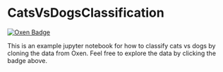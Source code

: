 # CatsVsDogsClassification

[![Oxen Badge](https://img.shields.io/endpoint?url=https://hub.oxen.ai/api/repos/ox/CatDogBoundingBox/badge 'Oxen Badge')](https://oxen.ai/ox/CatDogBoundingBox)

This is an example jupyter notebook for how to classify cats vs dogs by cloning the data from Oxen. Feel free to explore the data by clicking the badge above.
